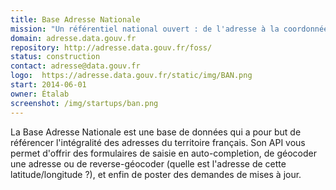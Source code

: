 ```yaml
---
title: Base Adresse Nationale
mission: "Un référentiel national ouvert : de l'adresse à la coordonnée géographique."
domain: adresse.data.gouv.fr
repository: http://adresse.data.gouv.fr/foss/
status: construction
contact: adresse@data.gouv.fr
logo:  https://adresse.data.gouv.fr/static/img/BAN.png
start: 2014-06-01
owner: Étalab
screenshot: /img/startups/ban.png
---
```


La Base Adresse Nationale est une base de données qui a pour but de référencer l'intégralité des adresses du territoire français. Son API vous permet d'offrir des formulaires de saisie en auto-completion, de géocoder une adresse ou de reverse-géocoder (quelle est l'adresse de cette latitude/longitude ?), et enfin de poster des demandes de mises à jour.
